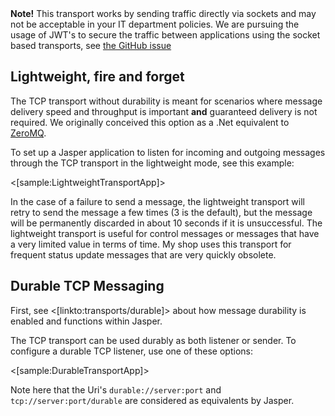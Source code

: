 <!--title:TCP Transport-->

<div class="alert alert-warning"><b>Note!</b> This transport works by sending traffic directly via sockets and may not be acceptable in your IT department policies. We are pursuing the usage of JWT's to secure the traffic between applications using the socket based transports, see <a href="https://github.com/JasperFx/jasper/issues/184">the GitHub issue</a></div>


## Lightweight, fire and forget

The TCP transport without durability is meant for scenarios where message delivery speed and throughput is important **and** guaranteed delivery is not required. We originally conceived this option as a .Net equivalent to [ZeroMQ](http://zeromq.org/).

To set up a Jasper application to listen for incoming and outgoing messages through the TCP transport in the lightweight mode, see this example:

<[sample:LightweightTransportApp]>


In the case of a failure to send a message, the lightweight transport will retry to send the message a few times (3 is the default), but the message will
be permanently discarded in about 10 seconds if it is unsuccessful. The lightweight transport is useful for control messages or messages that have
a very limited value in terms of time. My shop uses this transport for frequent status update messages that are very quickly obsolete.

## Durable TCP Messaging

First, see <[linkto:transports/durable]> about how message durability is enabled and functions within Jasper.

The TCP transport can be used durably as both listener or sender. To configure a durable TCP listener, use one of these options:

<[sample:DurableTransportApp]>

Note here that the Uri's `durable://server:port` and `tcp://server:port/durable` are considered as equivalents by Jasper.



